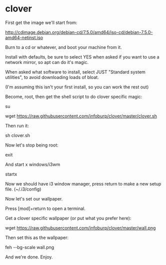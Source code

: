 clover
======

First get the image we'll start from:

http://cdimage.debian.org/debian-cd/7.5.0/amd64/iso-cd/debian-7.5.0-amd64-netinst.iso

Burn to a cd or whatever, and boot your machine from it.

Install with defaults, be sure to select YES when asked if you want to use a network mirror, so apt can do it's magic.

When asked what software to install, select JUST "Standard system utilities", to avoid downloading loads of bloat.

(I'm assuming this isn't your first install, so you can work the rest out)

Become, root, then get the shell script to do clover specific magic:

su

wget https://raw.githubusercontent.com/infoburp/clover/master/clover.sh

Then run it:

sh clover.sh

Now let's stop being root:

exit

And start x windows/i3wm

startx

Now we should have i3 window manager, press return to make a new setup file. (~/.i3/config)

Now let's set our wallpaper.

Press [mod]+return to open a terminal.

Get a clover specific wallpaper (or put what you prefer here):

wget https://raw.githubusercontent.com/infoburp/clover/master/wall.png 

Then set this as the wallpaper:

feh --bg-scale wall.png

And we're done. Enjoy.


